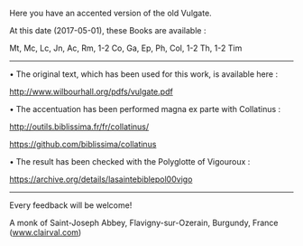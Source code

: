Here you have an accented version of the old Vulgate.

At this date (2017-05-01), these Books are available :

Mt, Mc, Lc, Jn, Ac, Rm, 1-2 Co, Ga, Ep, Ph, Col, 1-2 Th, 1-2 Tim

------------

• The original text, which has been used for this work, is available here :

http://www.wilbourhall.org/pdfs/vulgate.pdf

• The accentuation has been performed magna ex parte with Collatinus :

http://outils.biblissima.fr/fr/collatinus/

https://github.com/biblissima/collatinus

• The result has been checked with the Polyglotte of Vigouroux :

https://archive.org/details/lasaintebiblepol00vigo

------------

Every feedback will be welcome!

A monk of Saint-Joseph Abbey, Flavigny-sur-Ozerain, Burgundy, France (www.clairval.com)
